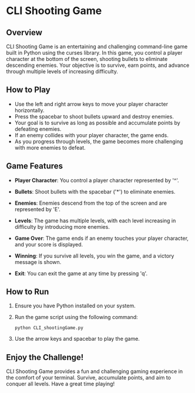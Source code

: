 # CLI Shooting Game

## Overview

CLI Shooting Game is an entertaining and challenging command-line game built in Python using the curses library. In this game, you control a player character at the bottom of the screen, shooting bullets to eliminate descending enemies. Your objective is to survive, earn points, and advance through multiple levels of increasing difficulty.

## How to Play

- Use the left and right arrow keys to move your player character horizontally.
- Press the spacebar to shoot bullets upward and destroy enemies.
- Your goal is to survive as long as possible and accumulate points by defeating enemies.
- If an enemy collides with your player character, the game ends.
- As you progress through levels, the game becomes more challenging with more enemies to defeat.

## Game Features

- **Player Character**: You control a player character represented by '^'.

- **Bullets**: Shoot bullets with the spacebar ('*') to eliminate enemies.

- **Enemies**: Enemies descend from the top of the screen and are represented by 'E'.

- **Levels**: The game has multiple levels, with each level increasing in difficulty by introducing more enemies.

- **Game Over**: The game ends if an enemy touches your player character, and your score is displayed.

- **Winning**: If you survive all levels, you win the game, and a victory message is shown.

- **Exit**: You can exit the game at any time by pressing 'q'.

## How to Run

1. Ensure you have Python installed on your system.

2. Run the game script using the following command:
      ```
   python CLI_shootingGame.py

3. Use the arrow keys and spacebar to play the game.

## Enjoy the Challenge!

CLI Shooting Game provides a fun and challenging gaming experience in the comfort of your terminal. Survive, accumulate points, and aim to conquer all levels. Have a great time playing!



